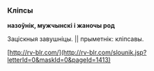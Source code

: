 ### Кліпсы
**назоўнік, мужчынскі і жаночы род**

Заціскныя завушніцы. || прыметнік: кліпсавы.

<a rel="author">[http://rv-blr.com/](http://rv-blr.com/slounik.jsp?letterId=0&maskId=0&pageId=1413)</a>
